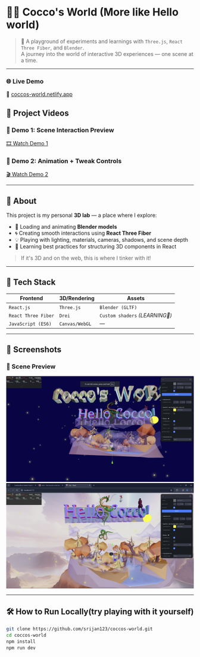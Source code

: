 # 🧚‍♀️ Cocco's World (More like Hello world)

> 🧪 A playground of experiments and learnings with `Three.js`, `React Three Fiber`, and `Blender`.  
> A journey into the world of interactive 3D experiences — one scene at a time.

---


### 🌐 **Live Demo**
🚀 [coccos-world.netlify.app](https://coccos-world.netlify.app)

## 🎥 Project Videos

### 🔹 Demo 1: Scene Interaction Preview  
[🎞️  Watch Demo 1](https://youtu.be/G2m8G8DD-as)

### 🔹 Demo 2: Animation + Tweak Controls
[🎬  Watch Demo 2](https://youtu.be/UJzaEgI9rnQ)


---

## 🧠 About

This project is my personal **3D lab** — a place where I explore:

- 🎨 Loading and animating **Blender models**
- 🌀 Creating smooth interactions using **React Three Fiber**
- 💡 Playing with lighting, materials, cameras, shadows, and scene depth
- 🔁 Learning best practices for structuring 3D components in React

> If it's 3D and on the web, this is where I tinker with it!

---

## 🚀 Tech Stack

| Frontend | 3D/Rendering | Assets |
|----------|--------------|--------|
| `React.js` | `Three.js` | `Blender (GLTF)` |
| `React Three Fiber` | `Drei` | `Custom shaders` *(LEARNING🧓)* |
| `JavaScript (ES6)` | `Canvas/WebGL` | — |

---

## 📸 Screenshots

### 🧚 Scene Preview
![Scene Preview-1](ScreenShot-2.png)
![Scene Preview-2](CoccoWorld.png)


---

## 🛠️ How to Run Locally(try playing with it yourself)

```bash
git clone https://github.com/srijan123/coccos-world.git
cd coccos-world
npm install
npm run dev
